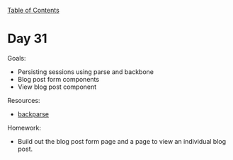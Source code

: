 [Table of Contents](/README.md)

# Day 31

Goals:
* Persisting sessions using parse and backbone
* Blog post form components
* View blog post component

Resources:
* [backparse](https://github.com/alarner/backparse)

Homework:
* Build out the blog post form page and a page to view an individual blog post.